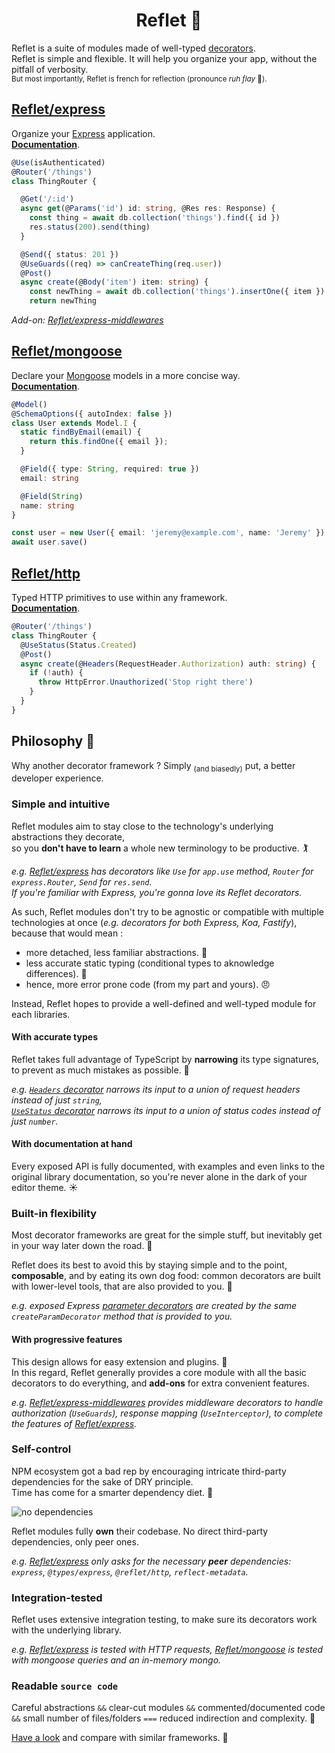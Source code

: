 <h1 align="center">Reflet 💫</h1>

Reflet is a suite of modules made of well-typed [decorators](https://www.typescriptlang.org/docs/handbook/decorators.html).<br>
Reflet is simple and flexible. It will help you organize your app, without the pitfall of verbosity.<br>
<sub>But most importantly, Reflet is french for reflection (pronounce _ruh flay_ 🐔).</sub>

## [Reflet/express](./express)

Organize your [Express](https://expressjs.com/) application.<br>**[Documentation](./express/README.MD)**.

```ts
@Use(isAuthenticated)
@Router('/things')
class ThingRouter {

  @Get('/:id')
  async get(@Params('id') id: string, @Res res: Response) {
    const thing = await db.collection('things').find({ id })
    res.status(200).send(thing)
  }

  @Send({ status: 201 })
  @UseGuards((req) => canCreateThing(req.user))
  @Post()
  async create(@Body('item') item: string) {
    const newThing = await db.collection('things').insertOne({ item })
    return newThing
```

_Add-on: [Reflet/express-middlewares](./express-middlewares)_

## [Reflet/mongoose](./mongoose)

Declare your [Mongoose](https://mongoosejs.com/) models in a more concise way.<br>**[Documentation](./mongoose/README.MD)**.

```ts
@Model()
@SchemaOptions({ autoIndex: false })
class User extends Model.I {
  static findByEmail(email) {
    return this.findOne({ email });
  }

  @Field({ type: String, required: true })
  email: string

  @Field(String)
  name: string
}

const user = new User({ email: 'jeremy@example.com', name: 'Jeremy' })
await user.save()
```

## [Reflet/http](./http)

Typed HTTP primitives to use within any framework.<br>**[Documentation](./http/README.md)**.

```ts
@Router('/things')
class ThingRouter {
  @UseStatus(Status.Created)
  @Post()
  async create(@Headers(RequestHeader.Authorization) auth: string) {
    if (!auth) {
      throw HttpError.Unauthorized('Stop right there')
    }
  }
}
```

## Philosophy 📣

Why another decorator framework ? Simply <sub>(and biasedly)</sub> put, a better developer experience.

### Simple and intuitive

Reflet modules aim to stay close to the technology's underlying abstractions they decorate, <br>so you **don't have to learn** a whole new terminology to be productive. 🏌️‍

_e.g. [Reflet/express](./express) has decorators like `Use` for `app.use` method, `Router` for `express.Router`, `Send` for `res.send`.<br>If you're familiar with Express, you're gonna love its Reflet decorators._

As such, Reflet modules don't try to be agnostic or compatible with multiple technologies at once (_e.g. decorators for both Express, Koa, Fastify_), because that would mean :

* more detached, less familiar abstractions. 🤔
* less accurate static typing (conditional types to aknowledge differences). 🤥
* hence, more error prone code (from my part and yours). 😠

Instead, Reflet hopes to provide a well-defined and well-typed module for each libraries.

#### With accurate types

Reflet takes full advantage of TypeScript by **narrowing** its type signatures, to prevent as much mistakes as possible. 🎯

_e.g. [`Headers` decorator](./express/README.MD#request-headers) narrows its input to a union of request headers instead of just `string`, <br>[`UseStatus` decorator](./express-middlewares/README.MD#response-status) narrows its input to a union of status codes instead of just `number`._

#### With documentation at hand

Every exposed API is fully documented, with examples and even links to the original library documentation, so you're never alone in the dark of your editor theme. ☀️

### Built-in flexibility

Most decorator frameworks are great for the simple stuff, but inevitably get in your way later down the road. 🎠

Reflet does its best to avoid this by staying simple and to the point, **composable**, and by eating its own dog food: common decorators are built with lower-level tools, that are also provided to you. 🐎

_e.g. exposed Express [parameter decorators](./express/README.MD#request-properties-injection) are created by the same `createParamDecorator` method that is provided to you._

#### With progressive features

This design allows for easy extension and plugins. 🧩<br>In this regard, Reflet generally provides a core module with all the basic decorators to do everything, and **add-ons** for extra convenient features.

_e.g. [Reflet/express-middlewares](./express-middlewares) provides middleware decorators to handle authorization (`UseGuards`), response mapping (`UseInterceptor`), to complete the features of [Reflet/express](./express)._

### Self-control

NPM ecosystem got a bad rep by encouraging intricate third-party dependencies for the sake of DRY principle. <br>Time has come for a smarter dependency diet. 🍳

![no dependencies](https://img.shields.io/badge/dependencies-none-brightgreen)

Reflet modules fully **own** their codebase. No direct third-party dependencies, only peer ones.

_e.g. [Reflet/express](./express) only asks for the necessary **peer** dependencies: `express`, `@types/express`, `@reflet/http`, `reflect-metadata`._

### Integration-tested

Reflet uses extensive integration testing, to make sure its decorators work with the underlying library.

_e.g. [Reflet/express](./express) is tested with HTTP requests, [Reflet/mongoose](./mongoose) is tested with mongoose queries and an in-memory mongo._

### Readable `source code`

Careful abstractions `&&` clear-cut modules `&&` commented/documented code `&&` small number of files/folders `===` reduced indirection and complexity. 🧵

[Have a look](./express/src) and compare with similar frameworks. 🧶

